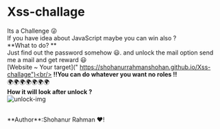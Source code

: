 # Xss-challage
 Its a Challenge 😜 <br/> If you have idea about JavaScript maybe you can win also ?
<br/>**What to do? **<br/>
Just find out the password somehow 😃. and unlock the mail option send me a mail and get reward 😃
<br/>
[Website ~ Your target](" https://shohanurrahmanshohan.github.io/Xss-challage")<br/>
**!!You can do whatever you want no roles !!**<br/>
            🌍🌍🌍🌍🌍🌍🌍<br/>
**How it will look after unlock ?**<br/>
![unlock-img](https://i.ibb.co/4PkzwMX/Screenshot-2021-03-11-20-28-49-316-com-android-chrome.jpg)

<br/> 
**Author**:Shohanur Rahman ❤️!
